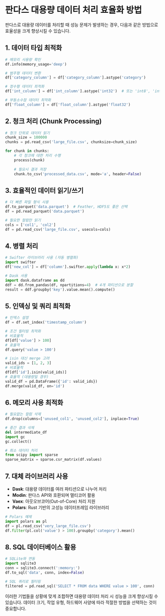 # 판다스 대용량 데이터 처리 효율화 방법

판다스로 대용량 데이터를 처리할 때 성능 문제가 발생하는 경우, 다음과 같은 방법으로 효율성을 크게 향상시킬 수 있습니다.

## 1. 데이터 타입 최적화

```python
# 메모리 사용량 확인
df.info(memory_usage='deep')

# 범주형 데이터 변환
df['category_column'] = df['category_column'].astype('category')

# 정수형 데이터 최적화
df['int_column'] = df['int_column'].astype('int32')  # 또는 'int8', 'int16'

# 부동소수점 데이터 최적화
df['float_column'] = df['float_column'].astype('float32')
```

## 2. 청크 처리 (Chunk Processing)

```python
# 청크 단위로 데이터 읽기
chunk_size = 100000
chunks = pd.read_csv('large_file.csv', chunksize=chunk_size)

for chunk in chunks:
    # 각 청크에 대한 처리 수행
    process(chunk)
    
    # 필요시 결과 저장
    chunk.to_csv('processed_data.csv', mode='a', header=False)
```

## 3. 효율적인 데이터 읽기/쓰기

```python
# 더 빠른 파일 형식 사용
df.to_parquet('data.parquet')  # Feather, HDF5도 좋은 선택
df = pd.read_parquet('data.parquet')

# 필요한 컬럼만 읽기
cols = ['col1', 'col2']
df = pd.read_csv('large_file.csv', usecols=cols)
```

## 4. 병렬 처리

```python
# Swifter 라이브러리 사용 (자동 병렬화)
import swifter
df['new_col'] = df['column'].swifter.apply(lambda x: x*2)

# Dask 사용
import dask.dataframe as dd
ddf = dd.from_pandas(df, npartitions=4)  # 4개 파티션으로 분할
result = ddf.groupby('key').value.mean().compute()
```

## 5. 인덱싱 및 쿼리 최적화

```python
# 인덱스 설정
df = df.set_index('timestamp_column')

# 조건 필터링 최적화
# 비효율적
df[df['value'] > 100]
# 효율적
df.query('value > 100')

# isin 대신 merge 고려
valid_ids = [1, 2, 3]
# 비효율적
df[df['id'].isin(valid_ids)]
# 효율적 (대용량일 경우)
valid_df = pd.DataFrame({'id': valid_ids})
df.merge(valid_df, on='id')
```

## 6. 메모리 사용 최적화

```python
# 필요없는 컬럼 삭제
df.drop(columns=['unused_col1', 'unused_col2'], inplace=True)

# 중간 결과 삭제
del intermediate_df
import gc
gc.collect()

# 희소 데이터 처리
from scipy import sparse
sparse_matrix = sparse.csr_matrix(df.values)
```

## 7. 대체 라이브러리 사용

- **Dask**: 대용량 데이터를 여러 파티션으로 나누어 처리
- **Modin**: 판다스 API와 호환되며 멀티코어 활용
- **Vaex**: 아웃오브코어(Out-of-Core) 처리 지원
- **Polars**: Rust 기반의 고성능 데이터프레임 라이브러리

```python
# Polars 예제
import polars as pl
df = pl.read_csv('very_large_file.csv')
df.filter(pl.col('value') > 100).groupby('category').mean()
```

## 8. SQL 데이터베이스 활용

```python
# SQLite와 연동
import sqlite3
conn = sqlite3.connect(':memory:')
df.to_sql('data', conn, index=False)

# SQL 쿼리로 필터링
filtered = pd.read_sql('SELECT * FROM data WHERE value > 100', conn)
```

이러한 기법들을 상황에 맞게 조합하면 대용량 데이터 처리 시 성능을 크게 향상시킬 수 있습니다. 데이터 크기, 작업 유형, 하드웨어 사양에 따라 적절한 방법을 선택하는 것이 중요합니다.